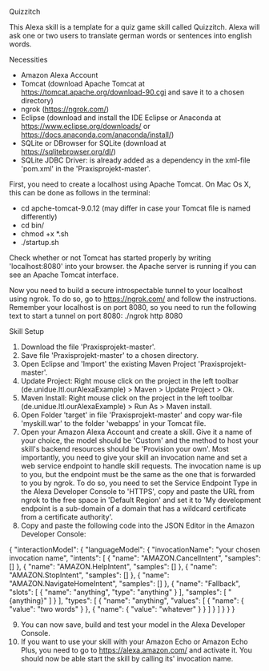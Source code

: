 Quizzitch

This Alexa skill is a template for a quiz game skill called Quizzitch. Alexa will ask one or two users to translate german words or sentences into english words.

Necessities

- Amazon Alexa Account
- Tomcat (download Apache Tomcat at https://tomcat.apache.org/download-90.cgi and save it to a chosen directory)
- ngrok (https://ngrok.com/)
- Eclipse (download and install the IDE Eclipse or Anaconda at https://www.eclipse.org/downloads/ or https://docs.anaconda.com/anaconda/install/)
- SQLite or DBrowser for SQLite  (download at https://sqlitebrowser.org/dl/)
- SQLite JDBC Driver: is already added as a dependency in the xml-file 'pom.xml' in the 'Praxisprojekt-master'.

First, you need to create a localhost using Apache Tomcat.
On Mac Os X, this can be done as follows in the terminal:
- cd apche-tomcat-9.0.12 (may differ in case your Tomcat file is named differently)
- cd bin/
- chmod +x *.sh
- ./startup.sh

Check whether or not Tomcat has started properly by writing 'localhost:8080' into your browser. the Apache server is running if you can see an Apache Tomcat interface.

Now you need to build a secure introspectable tunnel to your localhost using ngrok. To do so, go to https://ngrok.com/ and follow the instructions. 
Remember your localhost is on port 8080, so you need to run the following text to start a tunnel on port 8080: 
./ngrok http 8080


Skill Setup

1. Download the file 'Praxisprojekt-master'.
2. Save file 'Praxisprojekt-master' to a chosen directory.
2. Open Eclipse and 'Import' the existing Maven Project 'Praxisprojekt-master'.
3. Update Project: Right mouse click on the project in the left toolbar (de.unidue.ltl.ourAlexaExample) > Maven > Update Project > Ok.
4. Maven Install: Right mouse click on the project in the left toolbar (de.unidue.ltl.ourAlexaExample) > Run As > Maven install.
5. Open Folder 'target' in file 'Praxisprojekt-master' and copy war-file 'myskill.war' to the folder 'webapps' in your Tomcat file.
6. Open your Amazon Alexa Account and create a skill. Give it a name of your choice, the model should be 'Custom' and the method to host your skill's backend resources should be 'Provision your own'.
Most importantly, you need to give your skill an invocation name and set a web service endpoint to handle skill requests. The invocation name is up to you, but the endpoint must be the same as the one that is forwarded to you by ngrok. To do so, you need to set the Service Endpoint Type in the Alexa Developer Console to 'HTTPS', copy and paste the URL from ngrok to the free space in 'Default Region' and set it to 'My development endpoint is a sub-domain of a domain that has a wildcard certificate from a certificate authority'.
7. Copy and paste the following code into the JSON Editor in the Amazon Developer Console:

{
    "interactionModel": {
        "languageModel": {
            "invocationName": "your chosen invocation name",
            "intents": [
                {
                    "name": "AMAZON.CancelIntent",
                    "samples": []
                },
                {
                    "name": "AMAZON.HelpIntent",
                    "samples": []
                },
                {
                    "name": "AMAZON.StopIntent",
                    "samples": []
                },
                {
                    "name": "AMAZON.NavigateHomeIntent",
                    "samples": []
                },
                {
                    "name": "Fallback",
                    "slots": [
                        {
                            "name": "anything",
                            "type": "anything"
                        }
                    ],
                    "samples": [
                        "{anything}"
                    ]
                }
            ],
            "types": [
                {
                    "name": "anything",
                    "values": [
                        {
                            "name": {
                                "value": "two words"
                            }
                        },
                        {
                            "name": {
                                "value": "whatever"
                            }
                        }
                    ]
                }
            ]
        }
    }
}

9. You can now save, build and test your model in the Alexa Developer Console.
10. If you want to use your skill with your Amazon Echo or Amazon Echo Plus, you need to go to https://alexa.amazon.com/ and activate it. You should now be able start the skill by calling its' invocation name.
